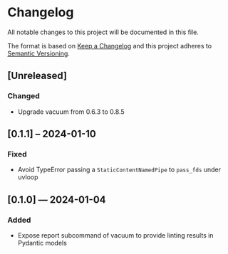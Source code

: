 # Changelog
All notable changes to this project will be documented in this file.

The format is based on [Keep a Changelog](http://keepachangelog.com/en/1.0.0/)
and this project adheres to [Semantic Versioning](http://semver.org/spec/v2.0.0.html).


## [Unreleased]
### Changed
- Upgrade vacuum from 0.6.3 to 0.8.5


## [0.1.1] – 2024-01-10
### Fixed
- Avoid TypeError passing a `StaticContentNamedPipe` to `pass_fds` under uvloop

## [0.1.0] — 2024-01-04
### Added
- Expose report subcommand of vacuum to provide linting results in Pydantic models
